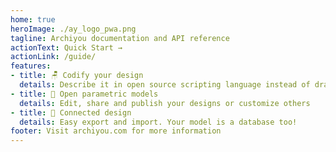 ```yaml
---
home: true
heroImage: ./ay_logo_pwa.png
tagline: Archiyou documentation and API reference
actionText: Quick Start →
actionLink: /guide/
features:
- title: 🪑 Codify your design
  details: Describe it in open source scripting language instead of drawing it
- title: 🌈 Open parametric models
  details: Edit, share and publish your designs or customize others
- title: 🚀 Connected design
  details: Easy export and import. Your model is a database too!
footer: Visit archiyou.com for more information
---
```


